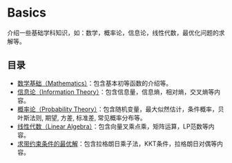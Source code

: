 # Basics

介绍一些基础学科知识，如：数学，概率论，信息论，线性代数，最优化问题的求解等。

## 目录

- [数学基础（Mathematics）](./mathematics.ipynb)：包含基本初等函数的介绍等。
- [信息论（Information Theory）](./information_theory.ipynb)：包含信息量，信息熵，相对熵，交叉熵等内容。
- [概率论（Probability Theory）](./probability_theory.ipynb)：包含随机变量，最大似然估计，条件概率，贝叶斯法则, 期望, 方差, 标准差, 常见概率分布等。
- [线性代数（Linear Algebra）](./linear_algebra.ipynb)：包含向量叉乘点乘，矩阵运算，LP范数等内容。
- [求带约束条件的最优解](./optimal_solution_with_constraint.ipynb)：包含拉格朗日乘子法，KKT条件，拉格朗日对偶等内容。